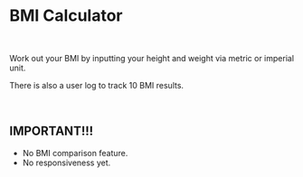 <h1>BMI Calculator</h1>
<br>
<p>Work out your BMI by inputting your height and weight via metric or imperial unit.</p>
<p>There is also a user log to track 10 BMI results.</p>
<br>
<h2>IMPORTANT!!!</h2>
<ul>
<li>No BMI comparison feature.</li>
<li>No responsiveness yet.</li>
</ul>
